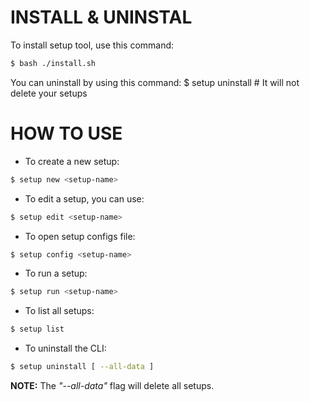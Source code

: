 # INSTALL & UNINSTAL

To install setup tool, use this command:
```bash
$ bash ./install.sh
```

You can uninstall by using this command:
$ setup uninstall # It will not delete your setups

# HOW TO USE
- To create a new setup:
```bash
$ setup new <setup-name>
```

- To edit a setup, you can use:
```bash
$ setup edit <setup-name>
```

- To open setup configs file:
```bash
$ setup config <setup-name>

```

- To run a setup:
```bash
$ setup run <setup-name>
```

- To list all setups:
```bash
$ setup list
```

- To uninstall the CLI:
```bash
$ setup uninstall [ --all-data ]
```
**NOTE:** The *"--all-data"* flag will delete all setups.


